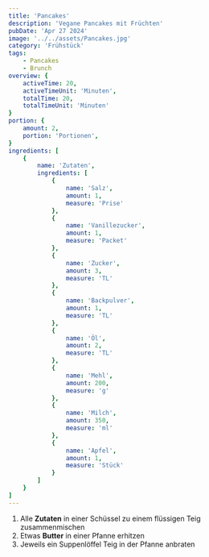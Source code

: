```yaml
---
title: 'Pancakes'
description: 'Vegane Pancakes mit Früchten'
pubDate: 'Apr 27 2024'
image: '../../assets/Pancakes.jpg'
category: 'Frühstück'
tags:
    - Pancakes
    - Brunch
overview: {
    activeTime: 20,
    activeTimeUnit: 'Minuten',
    totalTime: 20,
    totalTimeUnit: 'Minuten'
}
portion: {
    amount: 2,
    portion: 'Portionen',
}
ingredients: [
    {
        name: 'Zutaten',
        ingredients: [
            {
                name: 'Salz',
                amount: 1,
                measure: 'Prise'
            },
            {
                name: 'Vanillezucker',
                amount: 1,
                measure: 'Packet'
            },
            {
                name: 'Zucker',
                amount: 3,
                measure: 'TL'
            },
            {
                name: 'Backpulver',
                amount: 1,
                measure: 'TL'
            },
            {
                name: 'Öl',
                amount: 2,
                measure: 'TL'
            },
            {
                name: 'Mehl',
                amount: 200,
                measure: 'g'
            },
            {
                name: 'Milch',
                amount: 350,
                measure: 'ml'
            },
            {
                name: 'Apfel',
                amount: 1,
                measure: 'Stück'
            }
        ]
    }
]
---
```

1. Alle **Zutaten** in einer Schüssel zu einem flüssigen Teig zusammenmischen
2. Etwas **Butter** in einer Pfanne erhitzen
3. Jeweils ein Suppenlöffel Teig in der Pfanne anbraten